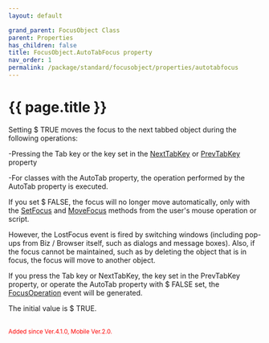 ```yaml
---
layout: default

grand_parent: FocusObject Class
parent: Properties
has_children: false
title: FocusObject.AutoTabFocus property
nav_order: 1
permalink: /package/standard/focusobject/properties/autotabfocus
---
```

# {{ page.title }}


Setting $ TRUE moves the focus to the next tabbed object during the following operations:

-Pressing the Tab key or the key set in the <a href="/package/standard/focusobject/properties/nexttabkey">NextTabKey</a> or <a href="/package/standard/focusobject/properties/prevtabkey">PrevTabKey</a> property

-For classes with the AutoTab property, the operation performed by the AutoTab property is executed.

If you set $ FALSE, the focus will no longer move automatically, only with the <a href="/package/standard/focusobject/methods/setfocus">SetFocus</a> and <a href="/package/standard/focusobject/methods/movefocus">MoveFocus</a> methods from the user's mouse operation or script. 

However, the LostFocus event is fired by switching windows (including pop-ups from Biz / Browser itself, such as dialogs and message boxes). Also, if the focus cannot be maintained, such as by deleting the object that is in focus, the focus will move to another object.

If you press the Tab key or NextTabKey, the key set in the PrevTabKey property, or operate the AutoTab property with $ FALSE set, the <a href="/package/standard/focusobject/events/focusoperation">FocusOperation</a> event will be generated.

 

The initial value is $ TRUE.

<br><small><span style="color:red">Added since Ver.4.1.0, Mobile Ver.2.0.</span></small>
